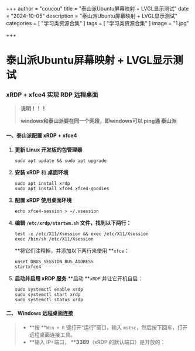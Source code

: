 +++
author = "coucou"
title = "泰山派Ubuntu屏幕映射 + LVGL显示测试"
date = "2024-10-05"
description = "泰山派Ubuntu屏幕映射 + LVGL显示测试"
categories = [
    "学习类资源合集"
]
tags = [
    "学习类资源合集"
]
image = "1.jpg"

+++


# 泰山派Ubuntu屏幕映射 + LVGL显示测试

### **xRDP  +  xfce4 实现 RDP 远程桌面**

> **说明！！！**
>
> **windows和泰山派要在同一个网段，即windows可以 ping通 泰山派**

#### 一、泰山派配置 xRDP  +  xfce4

1. **更新 Linux 开发板的包管理器**

   ```
   sudo apt update && sudo apt upgrade
   ```
2. **安装 xRDP** 和 **桌面环境**

   ```
   sudo apt install xrdp
   sudo apt install xfce4 xfce4-goodies
   ```
3. **配置 xRDP 使用桌面环境**

   ```
   echo xfce4-session > ~/.xsession
   ```
4. **编辑 `/etc/xrdp/startwm.sh` 文件，找到以下两行：**

   ```
   test -x /etc/X11/Xsession && exec /etc/X11/Xsession
   exec /bin/sh /etc/X11/Xsession
   ```

   **将它们注释掉，并添加以下两行来使用 **`xfce`：

   ```
   unset DBUS_SESSION_BUS_ADDRESS
   startxfce4
   ```
5. **启动并启用 xRDP 服务**
   **启动 **`xRDP` 并让它开机自启：

   ```
   sudo systemctl enable xrdp
   sudo systemctl start xrdp
   sudo systemctl status xrdp
   ```

#### 二、 Windows 远程桌面连接

> * **按 **`Win + R` 键打开“运行”窗口，输入 `mstsc`，然后按下回车，打开远程桌面连接工具。
> * **输入 IP+端口， ****3389**（xRDP 的默认端口）是开放的：
